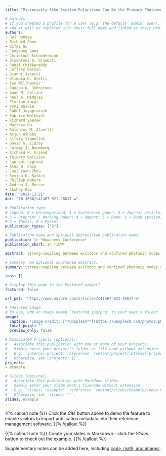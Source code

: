 ```yaml
---
title: "Microcavity-like Exciton-Polaritons Can Be the Primary Photoexcitation in Bare Organic Semiconductors"

# Authors
# If you created a profile for a user (e.g. the default `admin` user), write the username (folder name) here 
# and it will be replaced with their full name and linked to their profile.
authors:
- Raj Pandya
- Richard Chen
- Qifei Gu
- Jooyoung Sung
- Christoph Schnedermann
- Oluwafemi S. Ojambati
- Rohit Chikkaraddy
- Jeffrey Gorman
- Gianni Jacucci
- Olimpia D. Onelli
- Tom Willhammar
- Duncan N. Johnstone
- Sean M. Collins
- Paul A. Midgley
- Florian Auras
- Tomi Baikie
- Rahul Jayaprakash
- Fabrice Mathevet
- Richard Soucek
- Matthew Du
- Antonios M. Alvertis
- Arjun Ashoka
- Silvia Vignolini
- David G. Lidzey
- Jeremy J. Baumberg
- Richard H. Friend
- Thierry Barisien
- Laurent Legrand
- Alex W. Chin
- Joel Yuen-Zhou
- Semion K. Saikin
- Philipp Kukura
- Andrew J. Musser
- Akshay Rao 
date: "2021-11-21"
doi: "10.1038/s41467-021-26617-w"

# Publication type.
# Legend: 0 = Uncategorized; 1 = Conference paper; 2 = Journal article;
# 3 = Preprint / Working Paper; 4 = Report; 5 = Book; 6 = Book section;
# 7 = Thesis; 8 = Patent
publication_types: ["2"]

# Publication name and optional abbreviated publication name.
publication: In *Wowchemy Conference*
publication_short: In *ICW*

abstract: Strong-coupling between excitons and confined photonic modes can lead to the formation of new quasi-particles termed exciton-polaritons which can display a range of interesting properties such as super-fluidity, ultrafast transport and Bose-Einstein condensation. Strong-coupling typically occurs when an excitonic material is confided in a dielectric or plasmonic microcavity. Here, we show polaritons can form at room temperature in a range of chemically diverse, organic semiconductor thin films, despite the absence of an external cavity. We find evidence of strong light-matter coupling via angle-dependent peak splittings in the reflectivity spectra of the materials and emission from collective polariton states. We additionally show exciton-polaritons are the primary photoexcitation in these organic materials by directly imaging their ultrafast, ultralong (~270 nm) transport. These results open-up new fundamental physics and could enable a new generation of organic optoelectronic and light harvesting devices based on cavity-free exciton-polaritons

# Summary. An optional shortened abstract.
summary: Strong-coupling between excitons and confined photonic modes can lead to the formation of new quasi-particles termed exciton-polaritons which can display a range of interesting properties such as super-fluidity, ultrafast transport and Bose-Einstein condensationWe find evidence of strong light-matter coupling via angle-dependent peak splittings in the reflectivity spectra of the materials and emission from collective polariton states.

tags: []

# Display this page in the Featured widget?
featured: false

url_pdf: 'https://www.nature.com/articles/s41467-021-26617-w'

# Featured image
# To use, add an image named `featured.jpg/png` to your page's folder. 
image:
  caption: 'Image credit: [**Unsplash**](https://unsplash.com/photos/pLCdAaMFLTE)'
  focal_point: ""
  preview_only: false

# Associated Projects (optional).
#   Associate this publication with one or more of your projects.
#   Simply enter your project's folder or file name without extension.
#   E.g. `internal-project` references `content/project/internal-project/index.md`.
#   Otherwise, set `projects: []`.
projects:
- example

# Slides (optional).
#   Associate this publication with Markdown slides.
#   Simply enter your slide deck's filename without extension.
#   E.g. `slides: "example"` references `content/slides/example/index.md`.
#   Otherwise, set `slides: ""`.
slides: example
---
```


{{% callout note %}}
Click the *Cite* button above to demo the feature to enable visitors to import publication metadata into their reference management software.
{{% /callout %}}

{{% callout note %}}
Create your slides in Markdown - click the *Slides* button to check out the example.
{{% /callout %}}

Supplementary notes can be added here, including [code, math, and images](https://wowchemy.com/docs/writing-markdown-latex/).
